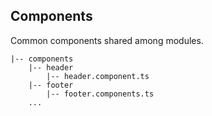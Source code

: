 ## Components
Common components shared among modules.

```
|-- components
    |-- header
        |-- header.component.ts
    |-- footer
        |-- footer.components.ts
    ...
```